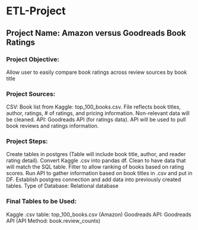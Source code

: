 # ETL-Project

## Project Name: Amazon versus Goodreads Book Ratings

### Project Objective:
Allow user to easily compare book ratings across review sources by book title

### Project Sources:

CSV: Book list from Kaggle: top_100_books.csv. File reflects book titles, author, ratings, # of ratings, and pricing information. Non-relevant data will be cleaned.
API: Goodreads API (for ratings data). API will be used to pull book reviews and ratings information.

### Project Steps:

Create tables in postgres (Table will include book title, author, and reader rating detail).
Convert Kaggle .csv into pandas df. Clean to have data that will match the SQL table. Filter to allow ranking of books based on rating scores.
Run API to gather information based on book titles in .csv and put in DF.
Establish postgres connection and add data into previously created tables.
Type of Database: Relational database

### Final Tables to be Used:
Kaggle .csv table: top_100_books.csv (Amazon)
Goodreads API: Goodreads API (API Method: book.review_counts)
